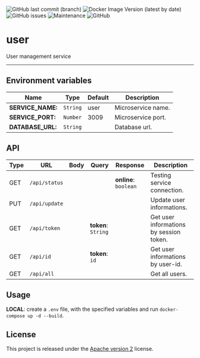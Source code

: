 ![GitHub last commit (branch)](https://img.shields.io/github/last-commit/shipyardsuite/user/develop?color=3cafe2&style=flat-square)
![Docker Image Version (latest by date)](https://img.shields.io/docker/v/shipyardsuite/user?color=3cafe2&sort=date&style=flat-square)
![GitHub issues](https://img.shields.io/github/issues/shipyardsuite/user?color=3cafe2&style=flat-square)
![Maintenance](https://img.shields.io/maintenance/yes/2020?color=3cafe2&style=flat-square)
![GitHub](https://img.shields.io/github/license/shipyardsuite/user?color=3cafe2&style=flat-square)

# user

User management service

---

## Environment variables

| Name                  | Type     | Default | Description                       |
| --------------------- | -------- | ------- | --------------------------------- |
| **SERVICE_NAME:**     | `String` | user    | Microservice name.                |
| **SERVICE_PORT:**     | `Number` | 3009    | Microservice port.                |
| **DATABASE_URL:**     | `String` |         | Database url.                     |

## API

| Type | URL             | Body                                        | Query               | Response              | Description                                             |
| ---- | ----------------| ------------------------------------------- | ------------------- | --------------------- | ------------------------------------------------------- |
| GET  | `/api/status`   |                                             |                     | **online**: `boolean` | Testing service connection.                             |
| PUT  | `/api/update`   |                                             |                     |                       | Update user informations.                               |
| GET  | `/api/token`    |                                             | **token**: `String` |                       | Get user informations by session token.                 |
| GET  | `/api/id`       |                                             | **token**: `id`     |                       | Get user informations by user-id.                       |
| GET  | `/api/all`      |                                             |                     |                       | Get all users.                                          |

## Usage

**LOCAL**: create a `.env` file, with the specified variables and run `docker-compose up -d --build`.

## License

This project is released under the [Apache version 2](LICENSE) license.

